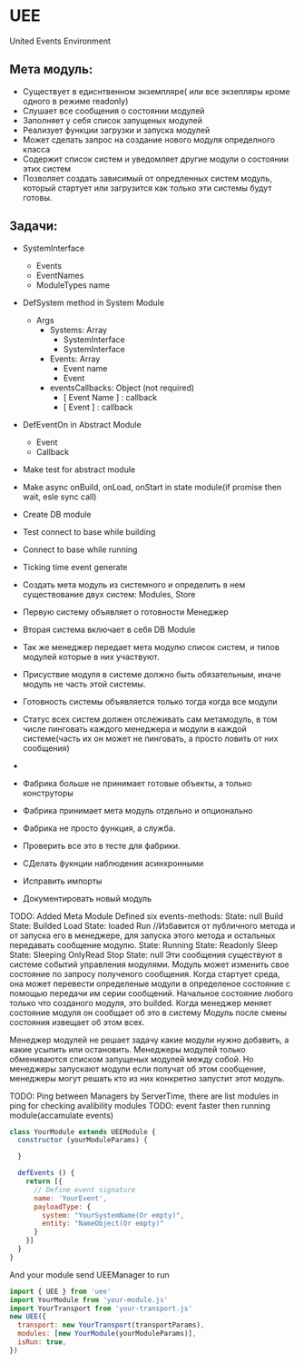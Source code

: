 # UEE
United Events Environment
## Мета модуль:
- Существует в едиснтвенном экземпляре( или все экзепляры кроме одного в режиме readonly)
- Слушает все сообщения о состоянии модулей
- Заполняет у себя список запущеных модулей
- Реализует функции загрузки и запуска модулей
- Может сделать запрос на создание нового модуля определного класса
- Содержит список систем и уведомляет другие модули о состоянии этих систем
- Позволяет создать зависимый от опредленных систем модуль, который стартует или загрузится как только эти системы будут готовы.

## Задачи:
- SystemInterface
  - Events
  - EventNames
  - ModuleTypes name
- DefSystem method in System Module
  - Args
    - Systems: Array
      - SystemInterface
      - SystemInterface
    - Events: Array
      - Event name
      - Event
    - eventsCallbacks: Object (not required)
      - [ Event Name ] : callback 
      - [ Event ] : callback
    
- DefEventOn in Abstract Module
  - Event
  - Callback

- Make test for abstract module
- Make async onBuild, onLoad, onStart in state module(if promise then wait, esle sync call)
- Create DB module
- Test connect to base while building
- Connect to base while running
- Ticking time event generate 

- Создать мета модуль из системного и определить в нем существование двух систем: Modules, Store
- Первую систему объявляет о готовности Менеджер
- Вторая система включает в себя DB Module
- Так же менеджер передает мета модулю список систем, и типов модулей которые в них участвуют.
- Присуствие модуля в системе должно быть обязательным, иначе модуль не часть этой системы.
- Готовность системы объявляется только тогда когда все модули
- Статус всех систем должен отслеживать сам метамодуль, в том числе пинговать каждого менеджера и модули в каждой системе(часть их он может не пинговать, а просто ловить от них сообщения)
- 

- Фабрика больше не принимает готовые объекты, а только конструторы
- Фабрика принимает мета модуль отдельно и опционально
- Фабрика не просто функция, а служба.
- Проверить все это в тесте для фабрики.
- СДелать фукнции наблюдения асинхронными
- Исправить импорты
- Документировать новый модуль 



TODO: Added Meta Module
Defined six events-methods:
State: null
Build
State: Builded
Load
State: loaded
Run //Избавится от публичного метода и от запуска его в менеджере, для запуска этого метода и остальных передавать сообщение модулю.
State: Running
State: Readonly
Sleep
State: Sleeping
OnlyRead
Stop
State: null
Эти сообщения существуют в системе событий управления модулями.
Модуль может изменить свое состояние по запросу полученого сообщения.
Когда стартует среда, она может перевести определеные модули в определеное состояние с помощью передачи им серии сообщений.
Начальное состояние любого только что созданого модуля, это builded.
Когда менеджер меняет состояние модуля он сообщает об это в систему
Модуль после смены состояния извещает об этом всех.

Менеджер модулей не решает задачу какие модули нужно добавить, а какие усыпить или остановить.
Менеджеры модулей только обмениваются списком запущеных модулей между собой.
Но менеджеры запускают модули если получат об этом сообщение, менеджеры могут решать кто из них конкретно запустит этот модуль.

TODO: Ping between Managers by ServerTime, there are list modules in ping for checking avalibility modules
TODO: event faster then running module(accamulate events)


```javascript
class YourModule extends UEEModule {
  constructor (yourModuleParams) {

  }

  defEvents () {
    return [{
      // Define event signature 
      name: 'YourEvent', 
      payloadType: { 
        system: "YourSystemName(Or empty)", 
        entity: "NameObject(Or empty)"
      } 
    }]
  }
}
```

And your module send UEEManager to run
```javascript
import { UEE } from 'uee'
import YourModule from 'your-module.js'
import YourTransport from 'your-transport.js'
new UEE({
  transport: new YourTransport(transportParams),
  modules: [new YourModule(yourModuleParams)],
  isRun: true,
})
```